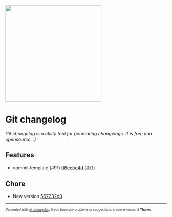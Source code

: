<img width="300px" src="https://github.com/rafinskipg/git-changelog/raw/master/images/git-changelog-logo.png" />

# Git changelog

_Git changelog is a utility tool for generating changelogs. It is free and opensource. :)_



## Features
  - commit template (#91) [06eebc4d](git@github.com:rafinskipg/git-changelog/commit/06eebc4ddc477842d0e12cf7fb68c5b22814ffbf) ([#71](git@github.com:rafinskipg/git-changelog/issues/71))
  



## Chore
  - New version [567232d0](git@github.com:rafinskipg/git-changelog/commit/567232d0ee3db9c598c89a2154701dd89f0244e0) 
  




---
<sub><sup>*Generated with [git-changelog](https://github.com/rafinskipg/git-changelog). If you have any problems or suggestions, create an issue.* :) **Thanks** </sub></sup>
